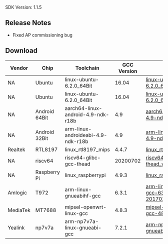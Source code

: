 SDK Version: 1.1.5

## Release Notes

- Fixed AP commissioning bug

## Download

Vendor | Chip | Toolchain | GCC Version | SDK
---|---|---|---|---
NA | Ubuntu | linux-ubuntu-6.2.0_64Bit | 16.04 | [linux-ubuntu-6.2.0_64Bit_wr_wf](https://images.tuyacn.com/rms-static/038977d0-b573-11ec-abba-53a968a3df2d-1649226612685.tar.gz?tyName=ty_integrated_sdk-TuyaOS2.3.2_ty_integrated_sdk_release-1.1.5_linux-ubuntu-6.2.0_64Bit_wr_wf_router_1.0.2.tar.gz)
NA | Ubuntu | linux-ubuntu-6.2.0_64Bit | 16.04 | [linux-ubuntu-6.2.0_64Bit_wr_wf_bt](https://images.tuyacn.com/rms-static/38aae840-b0fa-11ec-abba-53a968a3df2d-1648734928068.tar.gz?tyName=ty_integrated_sdk-TuyaOS2.3.2_ty_integrated_sdk_release-1.1.5_linux-ubuntu-6.2.0_64Bit_wr_wf_bt_1.0.2.tar.gz)
NA | Android 64Bit | aarch64-linux-android-4.9-ndk-r18b | 4.9 | [aarch64-linux-android-4.9-ndk-r18b_wr_wf](https://images.tuyacn.com/rms-static/38aac130-b0fa-11ec-af62-df3a3a62f625-1648734928067.tar.gz?tyName=ty_integrated_sdk-TuyaOS2.3.2_ty_integrated_sdk_release-1.1.5_aarch64-linux-android-4.9-ndk-r18b_wr_wf_1.0.2.tar.gz)
NA | Android 32Bit | arm-linux-androideabi-4.9-ndk-r18b | 4.9 | [arm-linux-androideabi-4.9-ndk-r18b_wr_wf](https://images.tuyacn.com/rms-static/38ab3660-b0fa-11ec-af62-df3a3a62f625-1648734928070.tar.gz?tyName=ty_integrated_sdk-TuyaOS2.3.2_ty_integrated_sdk_release-1.1.5_arm-linux-androideabi-4.9-ndk-r18b_wr_wf_1.0.2.tar.gz)
Realtek | RTL8197 | linux_rtl8197_mips | 4.4.7 | [linux_rtl8197_mips_wr_wf](https://images.tuyacn.com/rms-static/3892a550-b0fa-11ec-abba-53a968a3df2d-1648734927909.tar.gz?tyName=ty_integrated_sdk-TuyaOS2.3.2_ty_integrated_sdk_release-1.1.5_linux_rtl8197_mips_wr_wf_2.0.1.tar.gz)
NA | riscv64 | riscv64-glibc-gcc-thead | 20200702 | [riscv64-glibc-gcc-thead_wr_wf](https://images.tuyacn.com/rms-static/38911eb0-b0fa-11ec-abba-53a968a3df2d-1648734927899.tar.gz?tyName=ty_integrated_sdk-TuyaOS2.3.2_ty_integrated_sdk_release-1.1.5_riscv64-glibc-gcc-thead_wr_wf_0.0.3.tar.gz)
NA | Raspberry Pi | linux_raspberrypi | 4.9.3 | [linux_raspberrypi_wr_wf](https://images.tuyacn.com/rms-static/38ac47d0-b0fa-11ec-af62-df3a3a62f625-1648734928077.tar.gz?tyName=ty_integrated_sdk-TuyaOS2.3.2_ty_integrated_sdk_release-1.1.5_linux_raspberrypi_wr_wf_0.0.1.tar.gz)
Amlogic | T972 | arm-linux-gnueabihf-gcc | 6.3.1 | [arm-linux-gnueabihf-gcc-631-201702_wr_wf_bt](https://images.tuyacn.com/rms-static/38ab5d70-b0fa-11ec-af62-df3a3a62f625-1648734928071.tar.gz?tyName=ty_integrated_sdk-TuyaOS2.3.2_ty_integrated_sdk_release-1.1.5_arm-linux-gnueabihf-gcc-631-201702_wr_wf_bt_0.0.1.tar.gz)
MediaTek | MT7688 | mipsel-openwrt-linux-gcc | 4.8.3 | [mipsel-openwrt-linux-gcc-483_wr_wf](https://images.tuyacn.com/rms-static/3892f370-b0fa-11ec-af62-df3a3a62f625-1648734927911.tar.gz?tyName=ty_integrated_sdk-TuyaOS2.3.2_ty_integrated_sdk_release-1.1.5_mipsel-openwrt-linux-gcc-483_wr_wf_router_0.0.1.tar.gz)
Yealink | np7v7a | arm-np7v7a-linux-gnueabi-gcc | 7.2.1 | [arm-np7v7a-linux-gnueabi-gcc-721_wr_wf](https://images.tuyacn.com/rms-static/38ab3660-b0fa-11ec-abba-53a968a3df2d-1648734928070.tar.gz?tyName=ty_integrated_sdk-TuyaOS2.3.2_ty_integrated_sdk_release-1.1.5_arm-np7v7a-linux-gnueabi-gcc-721_wr_wf_0.0.1.tar.gz)